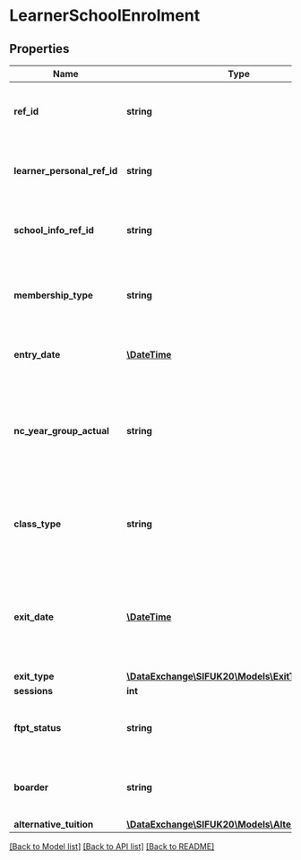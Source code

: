 # LearnerSchoolEnrolment

## Properties
Name | Type | Description | Notes
------------ | ------------- | ------------- | -------------
**ref_id** | **string** | The ID (GUID) that uniquely identifies a particular enrolment. | 
**learner_personal_ref_id** | **string** | The ID (GUID) of the learner to whom this information is linked. | 
**school_info_ref_id** | **string** | The ID (GUID) of the school to which this enrolment applies. | 
**membership_type** | **string** | The type of this enrolment as it relates to the school identified by SchoolInfoRefId. | 
**entry_date** | [**\DateTime**](Date.md) | The date from when this enrolment is valid. | 
**nc_year_group_actual** | **string** | The year group in which the learner is taught for the majority of their time, regardless of their chronological age. | 
**class_type** | **string** | Indicates if the learner is in a nursery class. Must be set to &amp;#039;O&amp;#039; if age on August 31 is &amp;gt;&#x3D; 6. | [optional] 
**exit_date** | [**\DateTime**](Date.md) | The ending date of this enrolment. If the learner has exited before the end of the school year, ExitDate must have a value. | [optional] 
**exit_type** | [**\DataExchange\SIFUK20\Models\ExitType**](ExitType.md) |  | [optional] 
**sessions** | **int** |  | [optional] 
**ftpt_status** | **string** | An indication of whether the learner is enroled only part time. | [optional] 
**boarder** | **string** | Indicates whether the learner is a boarder at the school or not. | [optional] 
**alternative_tuition** | [**\DataExchange\SIFUK20\Models\AlternativeTuition**](AlternativeTuition.md) |  | [optional] 

[[Back to Model list]](../README.md#documentation-for-models) [[Back to API list]](../README.md#documentation-for-api-endpoints) [[Back to README]](../README.md)


